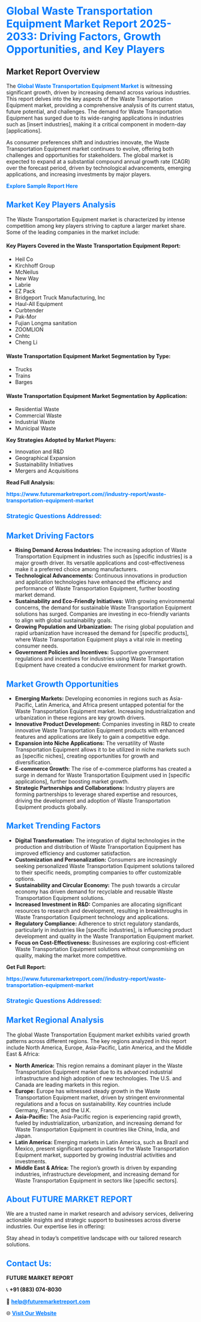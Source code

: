 <h1 style="color: #007BFF;">Global Waste Transportation Equipment Market Report 2025-2033: Driving Factors, Growth Opportunities, and Key Players</h1>

<section id="overview">
<h2>Market Report Overview</h2>
<p>The <a href="https://www.futuremarketreport.com//industry-report/waste-transportation-equipment-market" style="color: #007BFF; text-decoration: none;"><strong>Global Waste Transportation Equipment Market</strong></a> is witnessing significant growth, driven by increasing demand across various industries. This report delves into the key aspects of the Waste Transportation Equipment market, providing a comprehensive analysis of its current status, future potential, and challenges. The demand for Waste Transportation Equipment has surged due to its wide-ranging applications in industries such as [insert industries], making it a critical component in modern-day [applications].</p>
<p>As consumer preferences shift and industries innovate, the Waste Transportation Equipment market continues to evolve, offering both challenges and opportunities for stakeholders. The global market is expected to expand at a substantial compound annual growth rate (CAGR) over the forecast period, driven by technological advancements, emerging applications, and increasing investments by major players.</p>
</section>

<section id="overview">
<p><a href="https://www.futuremarketreport.com//request-sample/reportId=48721" style="color: #007BFF; text-decoration: none;"><strong>Explore Sample Report Here</strong></a></p>
</section>

<section id="key-players">
<h2 style="color: #007BFF;">Market Key Players Analysis</h2>
<p>The Waste Transportation Equipment market is characterized by intense competition among key players striving to capture a larger market share. Some of the leading companies in the market include:</p>
<h4>Key Players Covered in the Waste Transportation Equipment Report:</h4>
<ul><li>Heil Co</li><li>Kirchhoff Group</li><li>McNeilus</li><li>New Way</li><li>Labrie</li><li>EZ Pack</li><li>Bridgeport Truck Manufacturing, Inc</li><li>Haul-All Equipment</li><li>Curbtender</li><li>Pak-Mor</li><li>Fujian Longma sanitation</li><li>ZOOMLION</li><li>Cnhtc</li><li>Cheng Li</li></ul>
<h4>Waste Transportation Equipment Market Segmentation by Type:</h4>
<ul><li>Trucks</li><li>Trains</li><li>Barges</li></ul>

<h4>Waste Transportation Equipment Market Segmentation by Application:</h4>
<ul><li>Residential Waste</li><li>Commercial Waste</li><li>Industrial Waste</li><li>Municipal Waste</li></ul>
<p><strong>Key Strategies Adopted by Market Players:</strong></p>
<ul>
<li>Innovation and R&D</li>
<li>Geographical Expansion</li>
<li>Sustainability Initiatives</li>
<li>Mergers and Acquisitions</li>
</ul>
</section>

<section>
<p><strong>Read Full Analysis: </strong></p><a href="https://www.futuremarketreport.com//industry-report/waste-transportation-equipment-market" style="color: #007BFF; text-decoration: none;"><strong>https://www.futuremarketreport.com//industry-report/waste-transportation-equipment-market</strong></a>
<h3 style="color: #007BFF;">Strategic Questions Addressed:</h3>
</section>

<section id="driving-factors">
<h2 style="color: #007BFF;">Market Driving Factors</h2>
<ul>
<li><strong>Rising Demand Across Industries:</strong> The increasing adoption of Waste Transportation Equipment in industries such as [specific industries] is a major growth driver. Its versatile applications and cost-effectiveness make it a preferred choice among manufacturers.</li>
<li><strong>Technological Advancements:</strong> Continuous innovations in production and application technologies have enhanced the efficiency and performance of Waste Transportation Equipment, further boosting market demand.</li>
<li><strong>Sustainability and Eco-Friendly Initiatives:</strong> With growing environmental concerns, the demand for sustainable Waste Transportation Equipment solutions has surged. Companies are investing in eco-friendly variants to align with global sustainability goals.</li>
<li><strong>Growing Population and Urbanization:</strong> The rising global population and rapid urbanization have increased the demand for [specific products], where Waste Transportation Equipment plays a vital role in meeting consumer needs.</li>
<li><strong>Government Policies and Incentives:</strong> Supportive government regulations and incentives for industries using Waste Transportation Equipment have created a conducive environment for market growth.</li>
</ul>
</section>

<section id="growth-opportunities">
<h2 style="color: #007BFF;">Market Growth Opportunities</h2>
<ul>
<li><strong>Emerging Markets:</strong> Developing economies in regions such as Asia-Pacific, Latin America, and Africa present untapped potential for the Waste Transportation Equipment market. Increasing industrialization and urbanization in these regions are key growth drivers.</li>
<li><strong>Innovative Product Development:</strong> Companies investing in R&D to create innovative Waste Transportation Equipment products with enhanced features and applications are likely to gain a competitive edge.</li>
<li><strong>Expansion into Niche Applications:</strong> The versatility of Waste Transportation Equipment allows it to be utilized in niche markets such as [specific niches], creating opportunities for growth and diversification.</li>
<li><strong>E-commerce Growth:</strong> The rise of e-commerce platforms has created a surge in demand for Waste Transportation Equipment used in [specific applications], further boosting market growth.</li>
<li><strong>Strategic Partnerships and Collaborations:</strong> Industry players are forming partnerships to leverage shared expertise and resources, driving the development and adoption of Waste Transportation Equipment products globally.</li>
</ul>
</section>

<section id="trending-factors">
<h2 style="color: #007BFF;">Market Trending Factors</h2>
<ul>
<li><strong>Digital Transformation:</strong> The integration of digital technologies in the production and distribution of Waste Transportation Equipment has improved efficiency and customer satisfaction.</li>
<li><strong>Customization and Personalization:</strong> Consumers are increasingly seeking personalized Waste Transportation Equipment solutions tailored to their specific needs, prompting companies to offer customizable options.</li>
<li><strong>Sustainability and Circular Economy:</strong> The push towards a circular economy has driven demand for recyclable and reusable Waste Transportation Equipment solutions.</li>
<li><strong>Increased Investment in R&D:</strong> Companies are allocating significant resources to research and development, resulting in breakthroughs in Waste Transportation Equipment technology and applications.</li>
<li><strong>Regulatory Compliance:</strong> Adherence to strict regulatory standards, particularly in industries like [specific industries], is influencing product development and quality in the Waste Transportation Equipment market.</li>
<li><strong>Focus on Cost-Effectiveness:</strong> Businesses are exploring cost-efficient Waste Transportation Equipment solutions without compromising on quality, making the market more competitive.</li>
</ul>
</section>

<section>
<p><strong>Get Full Report: </strong></p><a href="https://www.futuremarketreport.com//industry-report/waste-transportation-equipment-market" style="color: #007BFF; text-decoration: none;"><strong>https://www.futuremarketreport.com//industry-report/waste-transportation-equipment-market</strong></a>
<h3 style="color: #007BFF;">Strategic Questions Addressed:</h3>
</section>


<section id="regional-analysis">
<h2 style="color: #007BFF;">Market Regional Analysis</h2>
<p>The global Waste Transportation Equipment market exhibits varied growth patterns across different regions. The key regions analyzed in this report include North America, Europe, Asia-Pacific, Latin America, and the Middle East & Africa:</p>
<ul>
<li><strong>North America:</strong> This region remains a dominant player in the Waste Transportation Equipment market due to its advanced industrial infrastructure and high adoption of new technologies. The U.S. and Canada are leading markets in this region.</li>
<li><strong>Europe:</strong> Europe has witnessed steady growth in the Waste Transportation Equipment market, driven by stringent environmental regulations and a focus on sustainability. Key countries include Germany, France, and the U.K.</li>
<li><strong>Asia-Pacific:</strong> The Asia-Pacific region is experiencing rapid growth, fueled by industrialization, urbanization, and increasing demand for Waste Transportation Equipment in countries like China, India, and Japan.</li>
<li><strong>Latin America:</strong> Emerging markets in Latin America, such as Brazil and Mexico, present significant opportunities for the Waste Transportation Equipment market, supported by growing industrial activities and investments.</li>
<li><strong>Middle East & Africa:</strong> The region’s growth is driven by expanding industries, infrastructure development, and increasing demand for Waste Transportation Equipment in sectors like [specific sectors].</li>
</ul>
</section>

<footer>
<h2 style="color: #007BFF;">About FUTURE MARKET REPORT</h2>
<p>We are a trusted name in market research and advisory services, delivering actionable insights and strategic support to businesses across diverse industries. Our expertise lies in offering:</p>

<p>Stay ahead in today’s competitive landscape with our tailored research solutions.</p>

<h2 style="color: #007BFF;">Contact Us:</h2>
<p><strong>FUTURE MARKET REPORT</strong></p>
<p>📞 <strong>+91 (883) 074-8030</strong></p>
<p>📧 <strong><a href="mailto:help@futuremarketreport.com" style="color: #007BFF;">help@futuremarketreport.com</a></strong></p>
<p>🌐 <strong><a href="https://www.futuremarketreport.com/" style="color: #007BFF;">Visit Our Website</a></strong></p>
</footer>